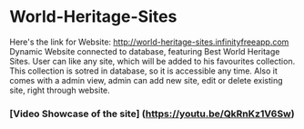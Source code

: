 # World-Heritage-Sites
Here's the link for Website: http://world-heritage-sites.infinityfreeapp.com <br>
Dynamic Website connected to database, featuring Best World Heritage Sites. User can like any site, which will be added to his favourites collection. This collection is sotred in database, so it is accessible any time. Also it comes with a admin view, admin can add new site, edit or delete existing site, right through website.

### [Video Showcase of the site] (https://youtu.be/QkRnKz1V6Sw)
